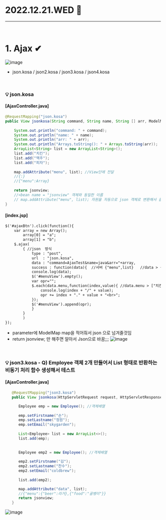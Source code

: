 # 2022.12.21.WED 📅
----------------
<br> 

# 1. Ajax ✔
![image](https://user-images.githubusercontent.com/111114507/208802297-1a22f0e1-11f2-413a-b83d-194975a78272.png)
- json.kosa  / json2.kosa  / json3.kosa  / json4.kosa
<br>

### 💡 json.kosa
#### [AjaxController.java]
```java
@RequestMapping("json.kosa")
public View jsonkosa(String command, String name, String [] arr, ModelMap map) {
    
    System.out.println("command: " + command);
    System.out.println("name: " + name);
    System.out.println("arr: " + arr);
    System.out.println("Arrays.toString(): " + Arrays.toString(arr));
    ArrayList<String> list = new ArrayList<String>();
    list.add("치킨");
    list.add("맥주");
    list.add("피자");
    
    map.addAttribute("menu", list); //View단에 전달
    //{:}
    //{"menu":Array}
    
    return jsonview;
    //<bean name = "jsonview" 객체와 동일한 이름
    // map.addAttribute("menu", list); 자원을 자동으로 json 객체로 변환해서 클라이언트에게 비동기로 전달
}
```
#### [index.jsp]
```jsp
$('#ajaxBtn').click(function(){
    var array = new Array();
        array[0] = "a";
        array[1] = "b";
    $.ajax(
        { //json  방식
            type : "post",
            url  : "json.kosa",
            data : "command=AjaxTest&name=java&arr="+array,
            success : function(data){  //서버 {"menu",list}   //data > {}
            console.log(data);
            $('#menuView').empty();
            var opr="";
            $.each(data.menu,function(index,value){ //data.menu > ["치킨맥주","돈까스","치킨피자"]
                console.log(index + "/" + value);
                opr += index + "." + value + "<br>";
            });
            $('#menuView').append(opr);
            } 
        } 
        )    
});

```
- parameter에 ModelMap map을 적어줘서 json 으로 넘겨줄것임
- return jsonview; 만 해주면 알아서 Json으로 바꿈;;;
![image](https://user-images.githubusercontent.com/111114507/208802703-8465a64d-1275-4cf6-8543-5c37981ab03f.png)
<br>

### 💡 json3.kosa - Q) Employee 객체 2개 만들어서 List 형태로 반환하는 비동기 처리 함수 생성해서 테스트
#### [AjaxController.java]
```java
   @RequestMapping("json3.kosa")
   public View jsonkosa(HttpServletRequest request, HttpServletResponse response, ModelMap map) {

      Employee emp = new Employee(); //객체배열
      
      emp.setFirstname("손");
      emp.setLastname("정원");
      emp.setEmail("skygarden");
      
      List<Employee> list = new ArrayList<>();      
      list.add(emp);
      
      
      Employee emp2 = new Employee(); //객체배열
      
      emp2.setFirstname("김");
      emp2.setLastname("찬수");
      emp2.setEmail("coldbrew");
      
      list.add(emp2);

      map.addAttribute("data", list);
      //{"menu":{"beer":라거},{"food":"골뱅이"}}
	  return jsonview;
   }
```
![image](https://user-images.githubusercontent.com/111114507/208804699-e4d8a04d-b18b-45ae-8773-f275c05b0db4.png)